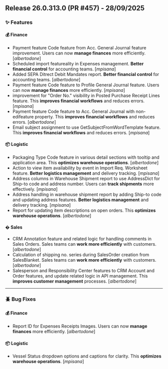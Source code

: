 ## Release 26.0.313.0 (PR #457) - 28/09/2025
### ✨ Features

#### 💰 Finance
  * Payment feature Code feature from Acc. General Journal feature improvement. Users can now **manage finances** more efficiently. [*albertodone*]
  * Scheduled import featureality in Expenses management. **Better financial control** for accounting teams. [*mpisana*]
  * Added SEPA Ditrect Debit Mandates report. **Better financial control** for accounting teams. [*albertodone*]
  * Payment feature Code feature to Profile General Journal feature. Users can now **manage finances** more efficiently. [*mpisana*]
  * improvement for "Order No." visibility in Posted Purchase Receipt Lines feature. This **improves financial workflows** and reduces errors. [*mpisana*]
  * Payment feature Code feature to Acc. General Journal with non-edifeature property. This **improves financial workflows** and reduces errors. [*albertodone*]
  * Email subject assignment to use GetSubjectFromWordTemplate feature. This **improves financial workflows** and reduces errors. [*mpisana*]

#### 📦 Logistic
  * Packaging Type Code feature in various detail sections with tooltip and application area. This **optimizes warehouse operations**. [*albertodone*]
  * Action to view item availability by event in Import Req. Worksheet feature. **Better logistics management** and delivery tracking. [*mpisana*]
  * Address columns in Warehouse Shipment report to use AddressDict for Ship-to code and address number. Users can **track shipments** more effectively. [*mpisana*]
  * Address handling in warehouse shipment report by adding Ship-to code and updating address features. **Better logistics management** and delivery tracking. [*mpisana*]
  * Report for updating item descriptions on open orders. This **optimizes warehouse operations**. [*albertodone*]

#### �️ Sales
  * CRM Annotation feature and related logic for handling comments in Sales Orders. Sales teams can **work more efficiently** with customers. [*albertodone*]
  * Calculation of shipping no. series during SalesOrder creation from SalesBlanket. Sales teams can **work more efficiently** with customers. [*albertodone*]
  * Salesperson and Responsibility Center features to CRM Account and Order features, and update related logic in API management. This **improves customer management** processes. [*albertodone*]

---
### 🪲 Bug Fixes

#### 💰 Finance
  * Report ID for Expenses Receipts Images. Users can now **manage finances** more efficiently. [*albertodone*]

#### 📦 Logistic
  * Vessel Status dropdown options and captions for clarity. This **optimizes warehouse operations**. [*mpisana*]

